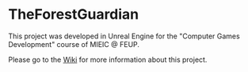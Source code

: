# TheForestGuardian

This project was developed in Unreal Engine for the "Computer Games Development" course of MIEIC @ FEUP.

Please go to the [Wiki](https://github.com/JPMMaia/TheForestGuardian/wiki) for more information about this project.

